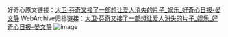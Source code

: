 好奇心原文链接：[大卫·芬奇又接了一部想让爱人消失的片子_娱乐_好奇心日报-晏文静](https://www.qdaily.com/articles/5271.html)
WebArchive归档链接：[大卫·芬奇又接了一部想让爱人消失的片子_娱乐_好奇心日报-晏文静](http://web.archive.org/web/20190623164401/https://www.qdaily.com/articles/5271.html)
![image](http://ww3.sinaimg.cn/large/007d5XDply1g3wguo3fk7j30u02we4pu)